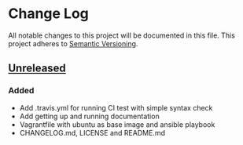 # Change Log
All notable changes to this project will be documented in this file.
This project adheres to [Semantic Versioning](http://semver.org/).

## [Unreleased][unreleased]
### Added
- Add .travis.yml for running CI test with simple syntax check
- Add getting up and running documentation
- Vagrantfile with ubuntu as base image and ansible playbook
- CHANGELOG.md, LICENSE and README.md


[unreleased]: https://github.com/olivierlacan/keep-a-changelog/compare/v0.0.0...HEAD
